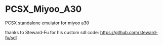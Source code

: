 # PCSX_Miyoo_A30
PCSX standalone emulator for miyoo a30

thanks to Steward-Fu for his custom sdl code:
https://github.com/steward-fu/sdl